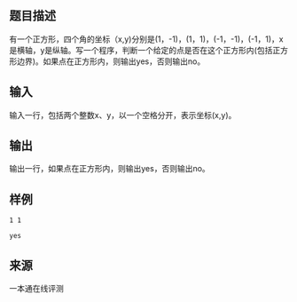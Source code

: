 ## 题目描述

有一个正方形，四个角的坐标（x,y)分别是(1，-1)，(1，1)，(-1，-1)，(-1，1)，x是横轴，y是纵轴。写一个程序，判断一个给定的点是否在这个正方形内(包括正方形边界)。如果点在正方形内，则输出yes，否则输出no。

## 输入

输入一行，包括两个整数x、y，以一个空格分开，表示坐标(x,y)。

## 输出

输出一行，如果点在正方形内，则输出yes，否则输出no。

## 样例

```input1
1 1
```

```output1
yes
```


 ## 来源

 一本通在线评测 